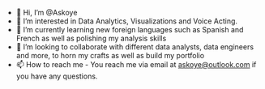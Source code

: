 - 👋 Hi, I’m @Askoye
- 👀 I’m interested in Data Analytics, Visualizations and Voice Acting.
- 🌱 I’m currently learning new foreign languages such as Spanish and French as well as polishing my analysis skills
- 💞️ I’m looking to collaborate with different data analysts, data engineers and more, to horn my crafts as well as build my portfolio
- 📫 How to reach me - You reach me via email at askoye@outlook.com if you have any questions.

<!---
Askoye/Askoye is a ✨ special ✨ repository because its `README.md` (this file) appears on your GitHub profile.
You can click the Preview link to take a look at your changes.
--->
